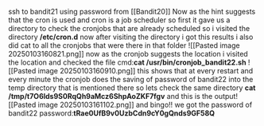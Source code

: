 ssh to bandit21 using password from [[Bandit20]]
Now as the hint suggests that the cron is used and cron is a job scheduler 
so first it gave us a directory to check the cronjobs that are already scheduled 
so i visited the directory **/etc/cron.d**
now after visiting the directory i got this results 
i also did cat to all the cronjobs that were there in that folder
![[Pasted image 20250103160821.png]]
now as the cronjob suggests the location i visited the location and checked the file 
cmd:**cat /usr/bin/cronjob_bandit22.sh**
![[Pasted image 20250103160910.png]]
this shows that at every restart and every minute the cronjob does the saving of password of bandit22 into the temp directory that is mentioned there
so lets check the same directory
**cat /tmp/t7O6lds9S0RqQh9aMcz6ShpAoZKF7fgv**
and this is the output![[Pasted image 20250103161102.png]]
and bingo!!
we got the password of bandit22
password:**tRae0UfB9v0UzbCdn9cY0gQnds9GF58Q**
